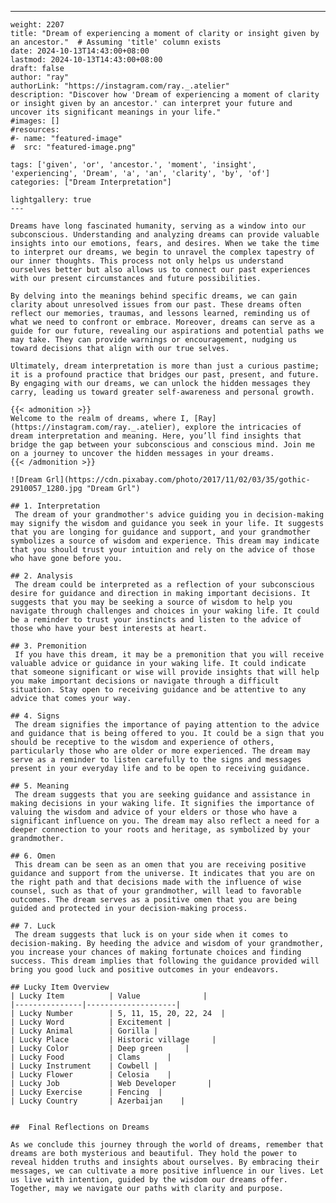 ---
    weight: 2207
    title: "Dream of experiencing a moment of clarity or insight given by an ancestor."  # Assuming 'title' column exists
    date: 2024-10-13T14:43:00+08:00
    lastmod: 2024-10-13T14:43:00+08:00
    draft: false
    author: "ray"
    authorLink: "https://instagram.com/ray._.atelier"
    description: "Discover how 'Dream of experiencing a moment of clarity or insight given by an ancestor.' can interpret your future and uncover its significant meanings in your life."
    #images: []
    #resources:
    #- name: "featured-image"
    #  src: "featured-image.png"
    
    tags: ['given', 'or', 'ancestor.', 'moment', 'insight', 'experiencing', 'Dream', 'a', 'an', 'clarity', 'by', 'of']
    categories: ["Dream Interpretation"]
    
    lightgallery: true
    ---
    
    Dreams have long fascinated humanity, serving as a window into our subconscious. Understanding and analyzing dreams can provide valuable insights into our emotions, fears, and desires. When we take the time to interpret our dreams, we begin to unravel the complex tapestry of our inner thoughts. This process not only helps us understand ourselves better but also allows us to connect our past experiences with our present circumstances and future possibilities.
    
    By delving into the meanings behind specific dreams, we can gain clarity about unresolved issues from our past. These dreams often reflect our memories, traumas, and lessons learned, reminding us of what we need to confront or embrace. Moreover, dreams can serve as a guide for our future, revealing our aspirations and potential paths we may take. They can provide warnings or encouragement, nudging us toward decisions that align with our true selves.
    
    Ultimately, dream interpretation is more than just a curious pastime; it is a profound practice that bridges our past, present, and future. By engaging with our dreams, we can unlock the hidden messages they carry, leading us toward greater self-awareness and personal growth.
    
    {{< admonition >}}
    Welcome to the realm of dreams, where I, [Ray](https://instagram.com/ray._.atelier), explore the intricacies of dream interpretation and meaning. Here, you’ll find insights that bridge the gap between your subconscious and conscious mind. Join me on a journey to uncover the hidden messages in your dreams.
    {{< /admonition >}}
    
    ![Dream Grl](https://cdn.pixabay.com/photo/2017/11/02/03/35/gothic-2910057_1280.jpg "Dream Grl")
    
    ## 1. Interpretation
     The dream of your grandmother's advice guiding you in decision-making may signify the wisdom and guidance you seek in your life. It suggests that you are longing for guidance and support, and your grandmother symbolizes a source of wisdom and experience. This dream may indicate that you should trust your intuition and rely on the advice of those who have gone before you.
    
    ## 2. Analysis
     The dream could be interpreted as a reflection of your subconscious desire for guidance and direction in making important decisions. It suggests that you may be seeking a source of wisdom to help you navigate through challenges and choices in your waking life. It could be a reminder to trust your instincts and listen to the advice of those who have your best interests at heart.
    
    ## 3. Premonition
     If you have this dream, it may be a premonition that you will receive valuable advice or guidance in your waking life. It could indicate that someone significant or wise will provide insights that will help you make important decisions or navigate through a difficult situation. Stay open to receiving guidance and be attentive to any advice that comes your way.
    
    ## 4. Signs
     The dream signifies the importance of paying attention to the advice and guidance that is being offered to you. It could be a sign that you should be receptive to the wisdom and experience of others, particularly those who are older or more experienced. The dream may serve as a reminder to listen carefully to the signs and messages present in your everyday life and to be open to receiving guidance.
    
    ## 5. Meaning
     The dream suggests that you are seeking guidance and assistance in making decisions in your waking life. It signifies the importance of valuing the wisdom and advice of your elders or those who have a significant influence on you. The dream may also reflect a need for a deeper connection to your roots and heritage, as symbolized by your grandmother.
    
    ## 6. Omen
     This dream can be seen as an omen that you are receiving positive guidance and support from the universe. It indicates that you are on the right path and that decisions made with the influence of wise counsel, such as that of your grandmother, will lead to favorable outcomes. The dream serves as a positive omen that you are being guided and protected in your decision-making process.
    
    ## 7. Luck
     The dream suggests that luck is on your side when it comes to decision-making. By heeding the advice and wisdom of your grandmother, you increase your chances of making fortunate choices and finding success. This dream implies that following the guidance provided will bring you good luck and positive outcomes in your endeavors.
    
    ## Lucky Item Overview
    | Lucky Item          | Value              |
    |---------------|--------------------|
    | Lucky Number        | 5, 11, 15, 20, 22, 24  |
    | Lucky Word          | Excitement |
    | Lucky Animal        | Gorilla |
    | Lucky Place         | Historic village     |
    | Lucky Color         | Deep green     |
    | Lucky Food          | Clams      |
    | Lucky Instrument    | Cowbell |
    | Lucky Flower        | Celosia    |
    | Lucky Job           | Web Developer       |
    | Lucky Exercise      | Fencing  |
    | Lucky Country       | Azerbaijan    |
    
    
    ##  Final Reflections on Dreams
    
    As we conclude this journey through the world of dreams, remember that dreams are both mysterious and beautiful. They hold the power to reveal hidden truths and insights about ourselves. By embracing their messages, we can cultivate a more positive influence in our lives. Let us live with intention, guided by the wisdom our dreams offer. Together, may we navigate our paths with clarity and purpose.
    